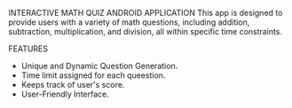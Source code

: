 INTERACTIVE MATH QUIZ ANDROID APPLICATION
This app is designed to provide users with a variety of math questions, including addition, subtraction, multiplication, and division, all within specific time constraints.

FEATURES
* Unique and Dynamic Question Generation.
* Time limit assigned for each queestion.
* Keeps track of user's score.
* User-Friendly Interface.
